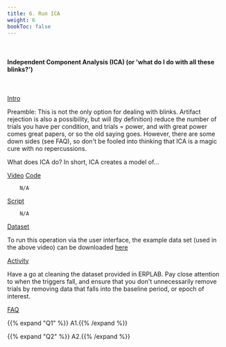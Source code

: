 ```yaml
---
title: 6. Run ICA
weight: 6
bookToc: false
---
```

<br>

#### Independent Component Analysis (ICA) (or 'what do I do with all these blinks?')
<br>

<u> Intro</u>

Preamble: This is not the only option for dealing with blinks. Artifact rejection is also a  possibility, but will (by definition) reduce the number of trials you have per condition, and trials = power, and with great power comes great papers, or so the old saying goes. However, there are some down sides (see FAQ), so don't be fooled into thinking that ICA is a magic cure with no repercussions.

What does ICA do? In short, ICA creates a model of...

<u> Video</u>
<u> Code</u>

        N/A

<u> Script</u>

        N/A

<u> Dataset</u>

To run this operation via the user interface, the example data set (used in the above video) can be downloaded [here]()

<u> Activity</u>

Have a go at cleaning the dataset provided in ERPLAB. Pay close attention to when the triggers fall, and ensure that you don't unnecessarily remove trials by removing data that falls into the baseline period, or epoch of interest.

<u>FAQ</u>

{{% expand "Q1" %}}
A1.{{% /expand %}}

{{% expand "Q2" %}}
A2.{{% /expand %}}